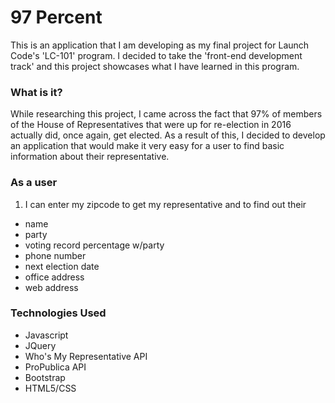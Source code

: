 # 97 Percent
This is an application that I am developing as my final project for Launch Code's 'LC-101' program.  I decided to take the 'front-end development track' and this project showcases what I have learned in this program.

### What is it?
While researching this project, I came across the fact that 97% of members of the House of Representatives that were up for re-election in 2016 actually did, once again, get elected.  As a result of this, I decided to develop an application that would make it very easy for a user to find basic information about their representative.

### As a user
1. I can enter my zipcode to get my representative and to find out their
* name
* party
* voting record percentage w/party
* phone number
* next election date
* office address
* web address

### Technologies Used
* Javascript
* JQuery
* Who's My Representative API
* ProPublica API
* Bootstrap
* HTML5/CSS
